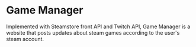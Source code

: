 # Game Manager
Implemented with Steamstore front API and Twitch API, Game Manager is a website that posts updates about steam games according to the user's steam account.
